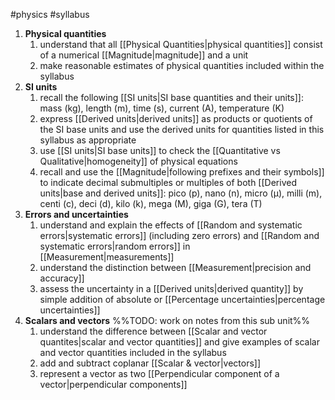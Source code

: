 #physics #syllabus

1. **Physical quantities**
	1. understand that all [[Physical Quantities|physical quantities]] consist of a numerical [[Magnitude|magnitude]] and a unit
	2. make reasonable estimates of physical quantities included within the syllabus
2. **SI units**
	1. recall the following [[SI units|SI base quantities and their units]]: mass (kg), length (m), time (s), current (A), temperature (K)
	2. express [[Derived units|derived units]] as products or quotients of the SI base units and use the derived units for quantities listed in this syllabus as appropriate 
	3. use [[SI units|SI base units]] to check the [[Quantitative vs Qualitative|homogeneity]] of physical equations
	4. recall and use the [[Magnitude|following prefixes and their symbols]] to indicate decimal submultiples or multiples of both [[Derived units|base and derived units]]: pico (p), nano (n), micro (μ), milli (m), centi (c), deci (d), kilo (k), mega (M), giga (G), tera (T)
3. **Errors and uncertainties**
	1. understand and explain the effects of [[Random and systematic errors|systematic errors]] (including zero errors) and [[Random and systematic errors|random errors]] in [[Measurement|measurements]]
	2. understand the distinction between [[Measurement|precision and accuracy]]
	3. assess the uncertainty in a [[Derived units|derived quantity]] by simple addition of absolute or [[Percentage uncertainties|percentage uncertainties]]
4. **Scalars and vectors** %%TODO: work on notes from this sub unit%%
	1. understand the difference between [[Scalar and vector quantites|scalar and vector quantities]] and give examples of scalar and vector quantities included in the syllabus
	2. add and subtract coplanar [[Scalar & vector|vectors]]
	3. represent a vector as two [[Perpendicular component of a vector|perpendicular components]]
